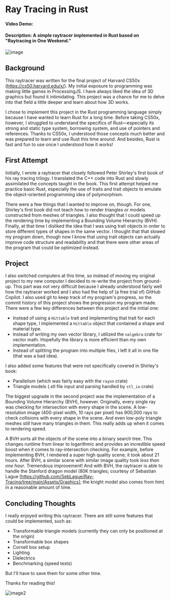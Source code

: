 # Ray Tracing in Rust
#### Video Demo:
#### Description: A simple raytracer implemented in Rust based on "Raytracing in One Weekend."

![image](https://github.com/user-attachments/assets/8507e9db-37ba-4aa1-9f46-5348af4aa03c)

## Background

This raytracer was written for the final project of Harvard CS50x (https://cs50.harvard.edu/x/). My initial exposure to programming was making little games in ProcessingJS. I have always liked the idea of 3D graphics but found it intimidating. This project was a chance for me to delve into that field a little deeper and learn about how 3D works. 

I chose to implement this project in the Rust programming language simply because I have wanted to learn Rust for a long time. Before taking CS50x, however, I struggled to understand the specifics of Rust—especially its strong and static type system, borrowing system, and use of pointers and references. Thanks to CS50x, I understood those concepts much better and was prepared to learn and use Rust this time around. And besides, Rust is fast and fun to use once I understood how it works!

## First Attempt

Initially, I wrote a raytracer that closely followed Peter Shirley's first book of his ray tracing trilogy. I translated the C++ code into Rust and slowly assimilated the concepts taught in the book. This first attempt helped me practice basic Rust, especially the use of traits and trait objects to emulate the object-oriented programming idea of polymorphism.

There were a few things that I wanted to improve on, though. For one, Shirley's first book did not teach how to render triangles or models constructed from meshes of triangles. I also thought that I could speed up the rendering time by implementing a Bounding Volume Hierarchy (BVH). Finally, at that time I disliked the idea that I was using trait objects in order to store different types of shapes in the same vector. I thought that that slowed my program down, though now I know that using trait objects can actually improve code structure and readability and that there were other areas of the program that could be optimized instead.

## Project

I also switched computers at this time, so instead of moving my original project to my new computer I decided to re-write the project from ground-up. This part was not very difficult because I already understood fairly well how the raytracer worked and I also had the help of (a free trial of) GitHub Copilot. I also used git to keep track of my program's progress, so the commit history of this project shows the progression my program made. There were a few key differences between this project and the initial one:
- Instead of using a `Hittable` trait and implementing that trait for each shape type, I implemented a `Hittable` object that contained a shape and material type.
- Instead of writing my own vector library, I utilized the `nalgebra` crate for vector math. Hopefully the library is more efficient than my own implementation.
- Instead of splitting the program into multiple files, I left it all in one file (that was a bad idea).

I also added some features that were not specifically covered in Shirley's book:
- Parallelism (which was fairly easy with the `rayon` crate)
- Triangle models (.stl file input and parsing handled by `stl_io` crate)

The biggest upgrade in the second project was the implementation of a Bounding Volume Hierarchy (BVH), however. Originally, every single ray was checking for intersection with every shape in the scene. A low-resolution image (400-pixel width, 10 rays per pixel) has 900,000 rays to check collisions with every shape in the scene. And even low-poly triangle meshes still have many triangles in them. This really adds up when it comes to rendering speed.

A BVH sorts all the objects of the scene into a binary search tree. This changes runtime from linear to logarithmic and provides an incredible speed boost when it comes to ray-intersection checking. For example, before implementing BVH, I rendered a super high quality scene; it took about 21 hours. After BVH, a similar scene with similar image quality took *less than one hour*. Tremendous improvement! And with BVH, the raytracer is able to handle the Stanford dragon model (80K triangles; courtesy of Sebastian Lague [https://github.com/SebLague/Ray-Tracing/tree/main/Assets/Graphics]; the knight model also comes from him) in a reasonable amount of time.

## Concluding Thoughts

I really enjoyed writing this raytracer. There are still some features that could be implemented, such as:
- Transformable triangle models (currently they can only be positioned at the origin)
- Transformable box shapes
- Cornell box setup
- Lighting
- Dielectrics
- Benchmarking (speed tests)

But I'll have to save them for some other time.

Thanks for reading this!

![image2](https://github.com/user-attachments/assets/be7435eb-0d58-459e-9032-e8c690753f85)
